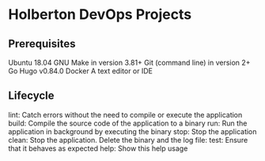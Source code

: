 # Holberton DevOps Projects


## Prerequisites

Ubuntu 18.04
GNU Make in version 3.81+
Git (command line) in version 2+
Go Hugo v0.84.0
Docker
A text editor or IDE


## Lifecycle

lint:   Catch errors without the need to compile or execute the application 
build:  Compile the source code of the application to a binary
run:    Run the application in background by executing the binary
stop:   Stop the application
clean:  Stop the application. Delete the binary and the log file:
test:   Ensure that it behaves as expected
help:   Show this help usage

